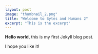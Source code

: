 ```yaml
---
layout: post
image: "thumbnail_2.png"
title: "Welcome to Bytes and Humans 2"
excerpt: "This is the excerpt"
---
```


**Hello world**, this is my first Jekyll blog post.

I hope you like it!
